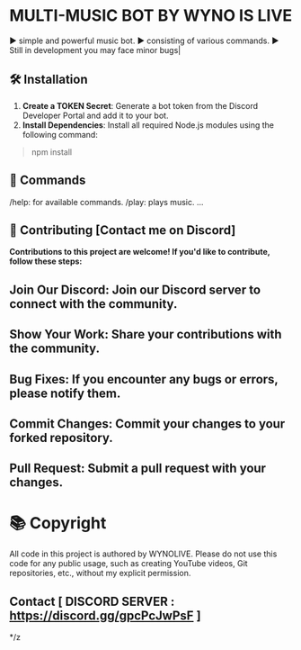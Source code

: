 #  MULTI-MUSIC BOT BY WYNO IS LIVE
▶️ simple and powerful music bot.
▶️ consisting of various commands.
▶️ Still in development you may face minor bugs|


## 🛠️ Installation

1. **Create a TOKEN Secret**: Generate a bot token from the Discord Developer Portal and add it to your bot.
2. **Install Dependencies**: Install all required Node.js modules using the following command:
> npm install

## 📜 Commands
/help: for available commands.
/play: plays music.
...

## 🤝 Contributing [Contact me on Discord]

**Contributions to this project are welcome! If you'd like to contribute, follow these steps:**

## Join Our Discord: Join our Discord server to connect with the community.
## Show Your Work: Share your contributions with the community.
## Bug Fixes: If you encounter any bugs or errors, please notify them.
## Commit Changes: Commit your changes to your forked repository.
## Pull Request: Submit a pull request with your changes.

# 📚 Copyright 

All code in this project is authored by WYNOLIVE. Please do not use this code for any public usage, such as creating YouTube videos, Git repositories, etc., without my explicit permission.


   ## Contact    [ DISCORD SERVER :  https://discord.gg/gpcPcJwPsF ]
*/z

